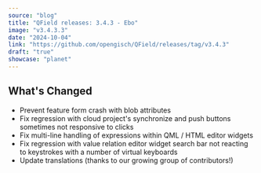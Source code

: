 ```yaml
---
source: "blog"
title: "QField releases: 3.4.3 - Ebo"
image: "v3.4.3.3"
date: "2024-10-04"
link: "https://github.com/opengisch/QField/releases/tag/v3.4.3"
draft: "true"
showcase: "planet"
---
```


<h2>What's Changed</h2>
<ul>
<li>Prevent feature form crash with blob attributes</li>
<li>Fix regression with cloud project's synchronize and push buttons sometimes not responsive to clicks</li>
<li>Fix multi-line handling of expressions within QML / HTML editor widgets</li>
<li>Fix regression with value relation editor widget search bar not reacting to keystrokes with a number of virtual keyboards</li>
<li>Update translations (thanks to our growing group of contributors!)</li>
</ul>
